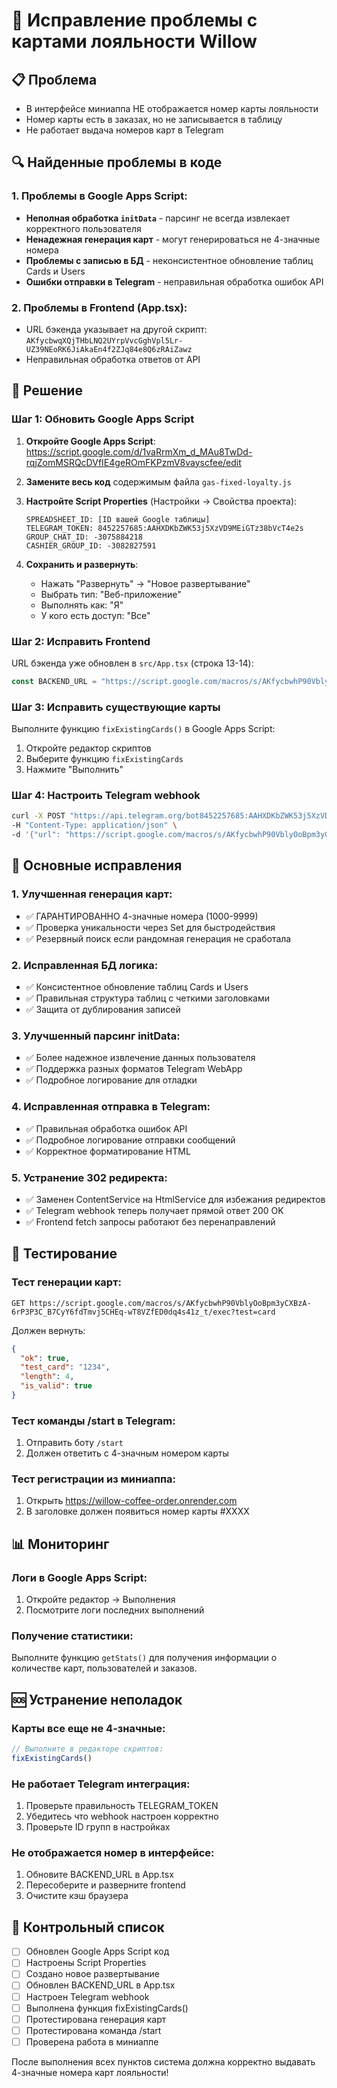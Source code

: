 # 🔧 Исправление проблемы с картами лояльности Willow

## 📋 Проблема
- В интерфейсе миниаппа НЕ отображается номер карты лояльности
- Номер карты есть в заказах, но не записывается в таблицу
- Не работает выдача номеров карт в Telegram

## 🔍 Найденные проблемы в коде

### 1. Проблемы в Google Apps Script:
- **Неполная обработка `initData`** - парсинг не всегда извлекает корректного пользователя
- **Ненадежная генерация карт** - могут генерироваться не 4-значные номера
- **Проблемы с записью в БД** - неконсистентное обновление таблиц Cards и Users
- **Ошибки отправки в Telegram** - неправильная обработка ошибок API

### 2. Проблемы в Frontend (App.tsx):
- URL бэкенда указывает на другой скрипт: `AKfycbwqXQjTHbLNQ2UYrpVvcGghVpl5Lr-UZ39NEoRK6JiAkaEn4f2ZJq84e8Q6zRAiZawz`
- Неправильная обработка ответов от API

## 🚀 Решение

### Шаг 1: Обновить Google Apps Script

1. **Откройте Google Apps Script**: https://script.google.com/d/1vaRrmXm_d_MAu8TwDd-rqjZomMSRQcDVfIE4geROmFKPzmV8vayscfee/edit

2. **Замените весь код** содержимым файла `gas-fixed-loyalty.js`

3. **Настройте Script Properties** (Настройки → Свойства проекта):
   ```
   SPREADSHEET_ID: [ID вашей Google таблицы]
   TELEGRAM_TOKEN: 8452257685:AAHXDKbZWK53j5XzVD9MEiGTz38bVcT4e2s
   GROUP_CHAT_ID: -3075884218
   CASHIER_GROUP_ID: -3082827591
   ```

4. **Сохранить и развернуть**:
   - Нажать "Развернуть" → "Новое развертывание"
   - Выбрать тип: "Веб-приложение"
   - Выполнять как: "Я"
   - У кого есть доступ: "Все"

### Шаг 2: Исправить Frontend

URL бэкенда уже обновлен в `src/App.tsx` (строка 13-14):

```typescript
const BACKEND_URL = "https://script.google.com/macros/s/AKfycbwhP90VblyOoBpm3yCXBzA-6rP3P3C_B7CyY6fdTmvj5CHEq-wT8VZfED0dq4s41z_t/exec";
```

### Шаг 3: Исправить существующие карты

Выполните функцию `fixExistingCards()` в Google Apps Script:
1. Откройте редактор скриптов
2. Выберите функцию `fixExistingCards`
3. Нажмите "Выполнить"

### Шаг 4: Настроить Telegram webhook

```bash
curl -X POST "https://api.telegram.org/bot8452257685:AAHXDKbZWK53j5XzVD9MEiGTz38bVcT4e2s/setWebhook" \
-H "Content-Type: application/json" \
-d '{"url": "https://script.google.com/macros/s/AKfycbwhP90VblyOoBpm3yCXBzA-6rP3P3C_B7CyY6fdTmvj5CHEq-wT8VZfED0dq4s41z_t/exec"}'
```

## 🔧 Основные исправления

### 1. Улучшенная генерация карт:
- ✅ ГАРАНТИРОВАННО 4-значные номера (1000-9999)  
- ✅ Проверка уникальности через Set для быстродействия
- ✅ Резервный поиск если рандомная генерация не сработала

### 2. Исправленная БД логика:
- ✅ Консистентное обновление таблиц Cards и Users
- ✅ Правильная структура таблиц с четкими заголовками
- ✅ Защита от дублирования записей

### 3. Улучшенный парсинг initData:
- ✅ Более надежное извлечение данных пользователя
- ✅ Поддержка разных форматов Telegram WebApp
- ✅ Подробное логирование для отладки

### 4. Исправленная отправка в Telegram:
- ✅ Правильная обработка ошибок API
- ✅ Подробное логирование отправки сообщений  
- ✅ Корректное форматирование HTML

### 5. Устранение 302 редиректа:
- ✅ Заменен ContentService на HtmlService для избежания редиректов
- ✅ Telegram webhook теперь получает прямой ответ 200 OK
- ✅ Frontend fetch запросы работают без перенаправлений

## 🧪 Тестирование

### Тест генерации карт:
```
GET https://script.google.com/macros/s/AKfycbwhP90VblyOoBpm3yCXBzA-6rP3P3C_B7CyY6fdTmvj5CHEq-wT8VZfED0dq4s41z_t/exec?test=card
```

Должен вернуть:
```json
{
  "ok": true,
  "test_card": "1234",
  "length": 4,
  "is_valid": true
}
```

### Тест команды /start в Telegram:
1. Отправить боту `/start`
2. Должен ответить с 4-значным номером карты

### Тест регистрации из миниаппа:
1. Открыть https://willow-coffee-order.onrender.com
2. В заголовке должен появиться номер карты #XXXX

## 📊 Мониторинг

### Логи в Google Apps Script:
1. Откройте редактор → Выполнения
2. Посмотрите логи последних выполнений

### Получение статистики:
Выполните функцию `getStats()` для получения информации о количестве карт, пользователей и заказов.

## 🆘 Устранение неполадок

### Карты все еще не 4-значные:
```javascript
// Выполните в редакторе скриптов:
fixExistingCards()
```

### Не работает Telegram интеграция:
1. Проверьте правильность TELEGRAM_TOKEN
2. Убедитесь что webhook настроен корректно
3. Проверьте ID групп в настройках

### Не отображается номер в интерфейсе:
1. Обновите BACKEND_URL в App.tsx
2. Пересоберите и разверните frontend
3. Очистите кэш браузера

## 📝 Контрольный список

- [ ] Обновлен Google Apps Script код
- [ ] Настроены Script Properties  
- [ ] Создано новое развертывание
- [ ] Обновлен BACKEND_URL в App.tsx
- [ ] Настроен Telegram webhook
- [ ] Выполнена функция fixExistingCards()
- [ ] Протестирована генерация карт
- [ ] Протестирована команда /start
- [ ] Проверена работа в миниаппе

После выполнения всех пунктов система должна корректно выдавать 4-значные номера карт лояльности!